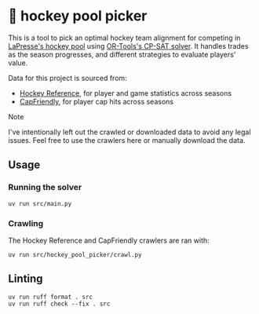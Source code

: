 # 🏒 hockey pool picker

This is a tool to pick an optimal hockey team alignment for competing in [LaPresse's hockey pool](https://poolhockey.lapresse.ca/index.php) using [OR-Tools's CP-SAT solver](https://developers.google.com/optimization/cp/cp_solver). It handles trades as the season progresses, and different strategies to evaluate players' value.

Data for this project is sourced from:
- [Hockey Reference](https://www.hockey-reference.com/), for player and game statistics across seasons
- [CapFriendly](https://www.capfriendly.com/), for player cap hits across seasons

> [!NOTE]
> I've intentionally left out the crawled or downloaded data to avoid any legal issues. Feel free to use the crawlers here or manually download the data.

## Usage

### Running the solver

```shell
uv run src/main.py
```

### Crawling

The Hockey Reference and CapFriendly crawlers are ran with:

```shell
uv run src/hockey_pool_picker/crawl.py
```

## Linting

```shell
uv run ruff format . src
uv run ruff check --fix . src
```